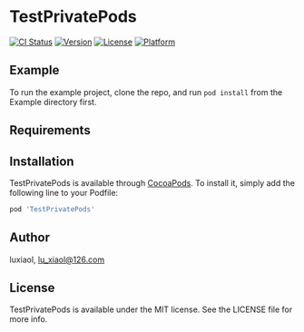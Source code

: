 # TestPrivatePods

[![CI Status](http://img.shields.io/travis/luxiaol/TestPrivatePods.svg?style=flat)](https://travis-ci.org/luxiaol/TestPrivatePods)
[![Version](https://img.shields.io/cocoapods/v/TestPrivatePods.svg?style=flat)](http://cocoapods.org/pods/TestPrivatePods)
[![License](https://img.shields.io/cocoapods/l/TestPrivatePods.svg?style=flat)](http://cocoapods.org/pods/TestPrivatePods)
[![Platform](https://img.shields.io/cocoapods/p/TestPrivatePods.svg?style=flat)](http://cocoapods.org/pods/TestPrivatePods)

## Example

To run the example project, clone the repo, and run `pod install` from the Example directory first.

## Requirements

## Installation

TestPrivatePods is available through [CocoaPods](http://cocoapods.org). To install
it, simply add the following line to your Podfile:

```ruby
pod 'TestPrivatePods'
```

## Author

luxiaol, lu_xiaol@126.com

## License

TestPrivatePods is available under the MIT license. See the LICENSE file for more info.
